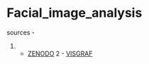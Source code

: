 # Facial_image_analysis

sources - 
1. - [ZENODO](https://zenodo.org/record/3451524#.XgEs5EdKjIU)
2 - [VISGRAF](http://app.visgraf.impa.br/database/faces/download-with-email/)
